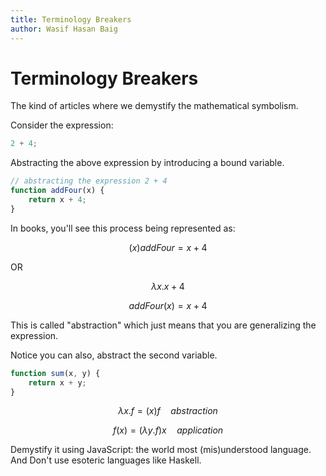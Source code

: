 ```yaml
---
title: Terminology Breakers
author: Wasif Hasan Baig
---
```


# Terminology Breakers

The kind of articles where we demystify the mathematical symbolism.


Consider the expression:

```js
2 + 4;
```

Abstracting the above expression by introducing a bound variable.

```js
// abstracting the expression 2 + 4
function addFour(x) {
    return x + 4;
}
```

In books, you'll see this process being represented as:

$$(x)addFour = x + 4$$

OR

$$\lambda x.x + 4$$

$$addFour(x) = x + 4$$

This is called "abstraction" which just means that you are generalizing the
expression.

Notice you can also, abstract the second variable.






```js
function sum(x, y) {
    return x + y;
}
```




$$\lambda x.f = (x)f \quad abstraction$$
  
$$f(x) = (\lambda y.f)x \quad application$$
  
Demystify it using JavaScript: the world most (mis)understood language.
And Don't use esoteric languages like Haskell.
